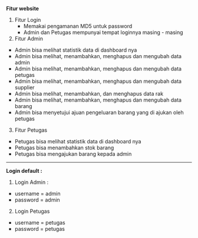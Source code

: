 
<strong>Fitur website</strong>
  1. Fitur Login
    <ul type="square">
    <li>Memakai pengamanan MD5 untuk password</li>
    <li>Admin dan Petugas mempunyai tempat loginnya masing - masing</li>
    </ul>
  2. Fitur Admin
  
  <ul type="square">
    <li>Admin bisa melihat statistik data di dashboard nya</li>
    <li>Admin bisa melihat, menambahkan, menghapus dan mengubah data admin</li>
    <li>Admin bisa melihat, menambahkan, menghapus dan mengubah data petugas</li>
    <li>Admin bisa melihat, menambahkan, menghapus dan mengubah data supplier</li>
    <li>Admin bisa melihat, menambahkan, dan menghapus data rak</li>
    <li>Admin bisa melihat, menambahkan, menghapus dan mengubah data barang</li>
    <li>Admin bisa menyetujui ajuan pengeluaran barang yang di ajukan oleh petugas</li>
  </ul>
 
  3. Fitur Petugas
   <ul type="square">
    <li>Petugas bisa melihat statistik data di dashboard nya</li>
    <li>Petugas bisa menambahkan stok barang</li>
    <li>Petugas bisa mengajukan barang kepada admin</li>
    
  </ul>
  
  ________________________________________________________________________________________________________________________________________________________________
  <strong>Login default : </strong>
  1. Login Admin :
  <ul type="square">
    <li>username = admin </li>
    <li>password = admin</li>
   
  </ul>
 
  2. Login Petugas
   <ul type="square">
    <li>username = petugas</li>
    <li>password = petugas</li>

    
  </ul>
  
  
